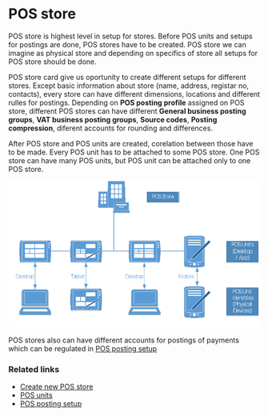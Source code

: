 # POS store

POS store is highest level in setup for stores. Before POS units and setups for postings are done, POS stores have to be created. POS store we can imagine as physical store and depending on specifics of store all setups for POS store should be done.

POS store card give us oportunity to create different setups for different stores. Except basic information about store (name, address, registar no, contacts), every store can have different dimensions, locations and different rulles for postings. Depending on **POS posting profile** assigned on POS store, different POS stores can have different **General business posting groups**, **VAT business posting groups**, **Source codes**, **Posting compression**, diferent accounts for rounding and differences.

After POS store and POS units are created, corelation between those have to be made. Every POS unit has to be attached to some POS store. One POS store can have many POS units, but POS unit can be attached only to one POS store.

![pos_store_pos_unit](../images/POS%20store%20vs%20pos%20unit.png)

POS stores also can have different accounts for postings of payments which can be regulated in [POS posting setup](../explanation/POS_posting_setup.md)

### Related links

- [Create new POS store](../howto/Create_new_POS_store.md)
- [POS units](../explanation/POSUnit.md)
- [POS posting setup](../explanation/POS_posting_setup.md)